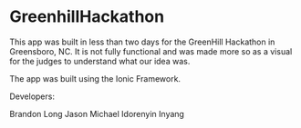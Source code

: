 # GreenhillHackathon

This app was built in less than two days for the GreenHill Hackathon in Greensboro, NC. It is not fully functional and was made more so as a visual for the judges to understand what our idea was.

The app was built using the Ionic Framework.

Developers:

Brandon Long
Jason Michael
Idorenyin Inyang